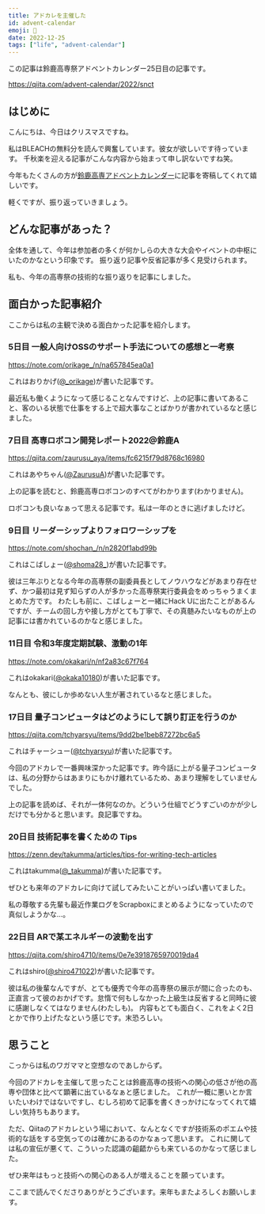 ```yaml
---
title: アドカレを主催した
id: advent-calendar
emoji: 📅
date: 2022-12-25
tags: ["life", "advent-calendar"]
---
```


この記事は鈴鹿高専祭アドベントカレンダー25日目の記事です。

https://qiita.com/advent-calendar/2022/snct

## はじめに

こんにちは、今日はクリスマスですね。

私はBLEACHの無料分を読んで興奮しています。彼女が欲しいです待っています。
千秋楽を迎える記事がこんな内容から始まって申し訳ないですね笑。

今年もたくさんの方が[鈴鹿高専アドベントカレンダー](https://qiita.com/advent-calendar/2022/snct)に記事を寄稿してくれて嬉しいです。

軽くですが、振り返っていきましょう。

## どんな記事があった？

全体を通して、今年は参加者の多くが何かしらの大きな大会やイベントの中枢にいたのかなという印象です。
振り返り記事や反省記事が多く見受けられます。

私も、今年の高専祭の技術的な振り返りを記事にしました。

## 面白かった記事紹介

ここからは私の主観で決める面白かった記事を紹介します。

### 5日目 一般人向けOSSのサポート手法についての感想と一考察

https://note.com/orikage_/n/na657845ea0a1

これはおりかげ([@_orikage](https://twitter.com/_orikage))が書いた記事です。

最近私も働くようになって感じることなんですけど、上の記事に書いてあること、客のいる状態で仕事をする上で超大事なことばかりが書かれているなと感じました。

### 7日目 高専ロボコン開発レポート2022@鈴鹿A

https://qiita.com/zaurusu_aya/items/fc6215f79d8768c16980

これはあやちゃん([@ZaurusuA](https://twitter.com/ZaurusuA))が書いた記事です。

上の記事を読むと、鈴鹿高専ロボコンのすべてがわかります(わかりません)。

ロボコンも良いなぁって思える記事です。私は一年のときに逃げましたけど。

### 9日目 リーダーシップよりフォロワーシップを

https://note.com/shochan_/n/n2820f1abd99b

これはこばしょー([@shoma28_](https://twitter.com/shoma28_))が書いた記事です。

彼は三年ぶりとなる今年の高専祭の副委員長としてノウハウなどがあまり存在せず、かつ最初は見ず知らずの人が多かった高専祭実行委員会をめっちゃうまくまとめた方です。
わたしも前に、こばしょーと一緒にHack Uに出たことがあるんですが、チームの回し方や接し方がとても丁寧で、その真髄みたいなものが上の記事には書かれているのかなと感じました。

### 11日目 令和3年度定期試験、激動の1年

https://note.com/okakari/n/nf2a83c67f764

これはokakari([@okaka10180](https://twitter.com/okaka10180))が書いた記事です。

なんとも、彼にしか歩めない人生が著されているなと感じました。

### 17日目 量子コンピュータはどのようにして誤り訂正を行うのか

https://qiita.com/tchyarsyu/items/9dd2be1beb87272bc6a5

これはチャーシュー([@tchyarsyu](https://twitter.com/tchyarsyu))が書いた記事です。

今回のアドカレで一番興味深かった記事です。昨今話に上がる量子コンピュータは、私の分野からはあまりにもかけ離れているため、あまり理解をしていませんでした。

上の記事を読めば、それが一体何なのか。どういう仕組でどうすごいのかが少しだけでも分かると思います。良記事ですね。

### 20日目 技術記事を書くための Tips

https://zenn.dev/takumma/articles/tips-for-writing-tech-articles

これはtakumma([@_takumma](https://twitter.com/_takumma))が書いた記事です。

ぜひとも来年のアドカレに向けて試してみたいことがいっぱい書いてました。

私の尊敬する先輩も最近作業ログをScrapboxにまとめるようになっていたので真似しようかな...。

### 22日目 ARで某エネルギーの波動を出す 

https://qiita.com/shiro4710/items/0e7e3918765970019da4

これはshiro([@shiro471022](https://twitter.com/shiro471022))が書いた記事です。

彼は私の後輩なんですが、とても優秀で今年の高専祭の展示が間に合ったのも、正直言って彼のおかげです。怠惰で何もしなかった上級生は反省すると同時に彼に感謝しなくてはなりません(わたしも)。
内容もとても面白く、これをよく2日とかで作り上げたなという感じです。末恐ろしい。

## 思うこと

こっからは私のワガママと空想なのであしからず。

今回のアドカレを主催して思ったことは鈴鹿高専の技術への関心の低さが他の高専や団体と比べて顕著に出ているなぁと感じました。
これが一概に悪いとか言いたいわけではないですし、むしろ初めて記事を書くきっかけになってくれて嬉しい気持ちもあります。

ただ、Qiitaのアドカレという場において、なんとなくですが技術系のポエムや技術的な話をする空気ってのは確かにあるのかなぁって思います。
これに関しては私の宣伝が悪くて、こういった認識の齟齬からも来ているのかなって感じました。

ぜひ来年はもっと技術への関心のある人が増えることを願っています。

ここまで読んでくださりありがとうございます。来年もまたよろしくお願いします。
